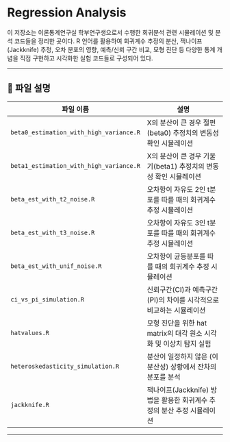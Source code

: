# Regression Analysis

이 저장소는 이론통계연구실 학부연구생으로서 수행한 회귀분석 관련 시뮬레이션 및 분석 코드들을 정리한 곳이다.
R 언어를 활용하여 회귀계수 추정의 분산, 잭나이프(Jackknife) 추정, 오차 분포의 영향, 예측/신뢰 구간 비교, 모형 진단 등 다양한 통계 개념을 직접 구현하고 시각화한 실험 코드들로 구성되어 있다.

---

## 📁 파일 설명
| 파일 이름 | 설명 |
|-----------|------|
| `beta0_estimation_with_high_variance.R` | X의 분산이 큰 경우 절편(beta0) 추정치의 변동성 확인 시뮬레이션 |
| `beta1_estimation_with_high_variance.R` | X의 분산이 큰 경우 기울기(beta1) 추정치의 변동성 확인 시뮬레이션 |
| `beta_est_with_t2_noise.R` | 오차항이 자유도 2인 t분포를 따를 때의 회귀계수 추정 시뮬레이션 |
| `beta_est_with_t3_noise.R` | 오차항이 자유도 3인 t분포를 따를 때의 회귀계수 추정 시뮬레이션 |
| `beta_est_with_unif_noise.R` | 오차항이 균등분포를 따를 때의 회귀계수 추정 시뮬레이션 |
| `ci_vs_pi_simulation.R` | 신뢰구간(CI)과 예측구간(PI)의 차이를 시각적으로 비교하는 시뮬레이션 |
| `hatvalues.R` | 모형 진단을 위한 hat matrix의 대각 원소 시각화 및 이상치 탐지 실험 |
| `heteroskedasticity_simulation.R` | 분산이 일정하지 않은 (이분산성) 상황에서 잔차의 분포를 분석 |
| `jackknife.R` | 잭나이프(Jackknife) 방법을 활용한 회귀계수 추정의 분산 추정 시뮬레이션 |

---

